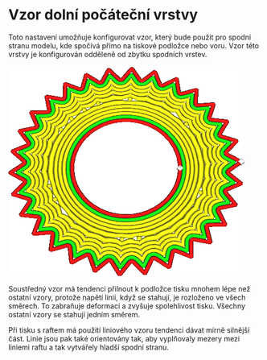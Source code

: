 Vzor dolní počáteční vrstvy
====
Toto nastavení umožňuje konfigurovat vzor, který bude použit pro spodní stranu modelu, kde spočívá přímo na tiskové podložce nebo voru. Vzor této vrstvy je konfigurován odděleně od zbytku spodních vrstev.

![Počáteční vrstva je vytištěna soustředným vzorem, ale zbytek je lineární vzor](../../../articles/images/top_bottom_pattern_0.gif)

Soustředný vzor má tendenci přilnout k podložce tisku mnohem lépe než ostatní vzory, protože napětí linií, když se stahují, je rozloženo ve všech směrech. To zabraňuje deformaci a zvyšuje spolehlivost tisku. Všechny ostatní vzory se stahují jedním směrem.

Při tisku s raftem má použití liniového vzoru tendenci dávat mírně silnější část. Linie jsou pak také orientovány tak, aby vyplňovaly mezery mezi liniemi raftu a tak vytvářely hladší spodní stranu.
